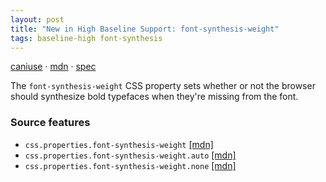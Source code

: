 ```yaml
---
layout: post
title: "New in High Baseline Support: font-synthesis-weight"
tags: baseline-high font-synthesis
---
```


[caniuse](https://caniuse.com/?search=font-synthesis-weight) · [mdn](https://developer.mozilla.org/en-US/search?q=font-synthesis-weight) · [spec](https://drafts.csswg.org/css-fonts-4/#font-synthesis-weight)

The `font-synthesis-weight` CSS property sets whether or not the browser should synthesize bold typefaces when they're missing from the font.

### Source features

- ``css.properties.font-synthesis-weight`` [[mdn]](https://developer.mozilla.org/en-US/search?q=css.properties.font-synthesis-weight)
- ``css.properties.font-synthesis-weight.auto`` [[mdn]](https://developer.mozilla.org/en-US/search?q=css.properties.font-synthesis-weight.auto)
- ``css.properties.font-synthesis-weight.none`` [[mdn]](https://developer.mozilla.org/en-US/search?q=css.properties.font-synthesis-weight.none)
